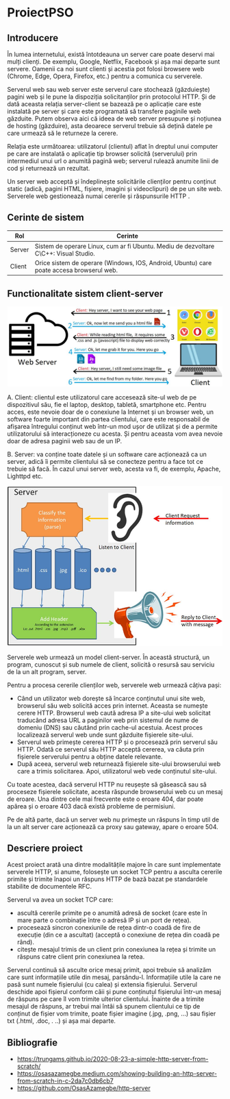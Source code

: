 # ProiectPSO


## Introducere 

În lumea internetului, există întotdeauna un server care poate deservi mai mulți clienți. De exemplu, Google, Netflix, Facebook și așa mai departe sunt servere. Oamenii ca noi sunt clienti și acestia pot folosi browsere web (Chrome, Edge, Opera, Firefox, etc.) pentru a comunica cu serverele.

Serverul web sau web server este serverul care stochează (găzduiește) pagini web și le pune la dispoziția solicitanților prin protocolul HTTP. Și de dată aceasta relația server-client se bazează pe o aplicație care este instalată pe server și care este programată să transfere paginile web găzduite. Putem observa aici că ideea de web server presupune și noțiunea de hosting (găzduire), asta deoarece serverul trebuie să dețină datele pe care urmează să le returneze la cerere.

Relația este următoarea: utilizatorul (clientul) aflat în dreptul unui computer pe care are instalată o aplicație tip browser solicită (serverului) prin intermediul unui url o anumită pagină web; serverul rulează anumite linii de cod și returnează un rezultat. 

Un server web acceptă și îndeplinește solicitările clienților pentru conținut static (adică, pagini HTML, fișiere, imagini și videoclipuri) de pe un site web. Serverele web gestionează numai cererile și răspunsurile HTTP .


## Cerinte de sistem


| Rol  | Cerinte |
| ------------- | ------------- |
| Server  | Sistem de operare Linux, cum ar fi Ubuntu. Mediu de dezvoltare C\C++: Visual Studio.   |
| Client  | Orice sistem de operare (Windows, IOS, Android, Ubuntu) care poate accesa browserul web.  |



## Functionalitate sistem client-server


![My Image](imagine1.png)



A. Client: clientul este utilizatorul care accesează site-ul web de pe dispozitivul său, fie el laptop, desktop, tabletă, smartphone etc. Pentru acces, este nevoie doar de o conexiune la Internet și un browser web, un software foarte important din partea clientului, care este responsabil de afișarea întregului conținut web într-un mod ușor de utilizat și de a permite utilizatorului să interacționeze cu acesta. Și pentru aceasta vom avea nevoie doar de adresa paginii web sau de un IP.

B. Server: va conține toate datele și un software care acționează ca un server, adică îi permite clientului să se conecteze pentru a face tot ce trebuie să facă. În cazul unui server web, acesta va fi, de exemplu, Apache, Lighttpd etc.



![My Image](imagine2.png)



Serverele web urmează un model client-server. În această structură, un program, cunoscut și sub numele de client, solicită o resursă sau serviciu de la un alt program, server.

Pentru a procesa cererile clienților web, serverele web urmează câțiva pași:

* Când un utilizator web dorește să încarce conținutul unui site web, browserul său web solicită acces prin internet. Aceasta se numește cerere HTTP.
Browserul web caută adresa IP a site-ului web solicitat traducând adresa URL a paginilor web prin sistemul de nume de domeniu (DNS) sau căutând prin cache-ul acestuia. Acest proces localizează serverul web unde sunt găzduite fișierele site-ului.
* Serverul web primește cererea HTTP și o procesează prin serverul său HTTP. Odată ce serverul său HTTP acceptă cererea, va căuta prin fișierele serverului pentru a obține datele relevante.
* După aceea, serverul web returnează fișierele site-ului browserului web care a trimis solicitarea. Apoi, utilizatorul web vede conținutul site-ului.


Cu toate acestea, dacă serverul HTTP nu reușește să găsească sau să proceseze fișierele solicitate, acesta răspunde browserului web cu un mesaj de eroare. Una dintre cele mai frecvente este o eroare 404, dar poate apărea și o eroare 403 dacă există probleme de permisiuni.

Pe de altă parte, dacă un server web nu primește un răspuns în timp util de la un alt server care acționează ca proxy sau gateway, apare o eroare 504.




## Descriere proiect



Acest proiect arată una dintre modalitățile majore în care sunt implementate serverele HTTP, si anume, folosește un socket TCP pentru a asculta cererile primite și trimite înapoi un răspuns HTTP de bază bazat pe standardele stabilite de documentele RFC.


Serverul va avea un socket TCP care:

*	ascultă cererile primite pe o anumită adresă de socket (care este în mare parte o combinație între o adresă IP și un port de rețea).
*	procesează sincron conexiunile de rețea dintr-o coadă de fire de execuție (din ce a ascultat) (acceptă o conexiune de rețea din coadă pe rând).
*	citește mesajul trimis de un client prin conexiunea la rețea și trimite un răspuns catre client prin conexiunea la retea.

Serverul continuă să asculte orice mesaj primit, apoi trebuie să analizăm care sunt informațiile utile din mesaj, parsându-l. Informațiile utile la care ne pasă sunt numele fișierului (cu calea) și extensia fișierului. Serverul deschide apoi fișierul conform căii și pune conținutul fișierului într-un mesaj de răspuns pe care îl vom trimite ulterior clientului. Înainte de a trimite mesajul de răspuns, ar trebui mai întâi să spunem clientului ce tip de conținut de fișier vom trimite, poate fișier imagine (.jpg, .png, ...) sau fișier txt (.html, .doc, . ..) și așa mai departe.

## Bibliografie

* https://trungams.github.io/2020-08-23-a-simple-http-server-from-scratch/
* https://osasazamegbe.medium.com/showing-building-an-http-server-from-scratch-in-c-2da7c0db6cb7
* https://github.com/OsasAzamegbe/http-server



















